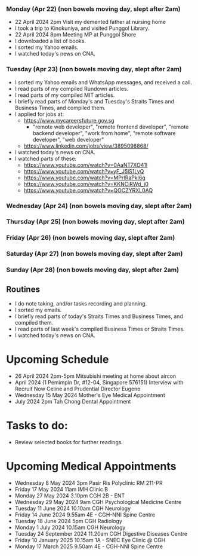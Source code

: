 ### Monday (Apr 22) (non bowels moving day, slept after 2am)
- 22 April 2024 2pm Visit my demented father at nursing home
- I took a trip to Kinokuniya, and visited Punggol Library.
- 22 April 2024 8pm Meeting MP at Punggol Shore
- I downloaded a list of books.
- I sorted my Yahoo emails.
- I watched today's news on CNA.

### Tuesday (Apr 23) (non bowels moving day, slept after 2am)
- I sorted my Yahoo emails and WhatsApp messages, and received a call.
- I read parts of my compiled Rundown articles.
- I read parts of my compiled MIT articles.
- I briefly read parts of Monday's and Tuesday's Straits Times and Business Times, and compiled them.
- I applied for jobs at:
    - https://www.mycareersfuture.gov.sg
        - "remote web developer", "remote frontend developer", "remote backend developer", "work from home", "remote software developer", "web developer"
    - https://www.linkedin.com/jobs/view/3895098868/
- I watched today's news on CNA.
- I watched parts of these:
    - https://www.youtube.com/watch?v=0AaNT7XO41I
    - https://www.youtube.com/watch?v=yF_J5lS1LyQ
    - https://www.youtube.com/watch?v=MPrIRaPkI6g
    - https://www.youtube.com/watch?v=KKNCiRWd_j0
    - https://www.youtube.com/watch?v=QOCZYRXL0AQ


### Wednesday (Apr 24) (non bowels moving day, slept after 2am)


### Thursday (Apr 25) (non bowels moving day, slept after 2am)


### Friday (Apr 26) (non bowels moving day, slept after 2am)


### Saturday (Apr 27) (non bowels moving day, slept after 2am)


### Sunday (Apr 28) (non bowels moving day, slept after 2am)





## Routines
- I do note taking, and/or tasks recording and planning.
- I sorted my emails.
- I briefly read parts of today's Straits Times and Business Times, and compiled them.
- I read parts of last week's compiled Business Times or Straits Times.
- I watched today's news on CNA.

# Upcoming Schedule
- 26 April 2024 2pm-5pm Mitsubishi meeting at home about aircon
- April 2024 (1 Pemimpin Dr, #12-04, Singapore 576151) Interview with Recruit Now Celine and Prudential Director Eugene
- Wednesday 15 May 2024 Mother's Eye Medical Appointment
- July 2024 2pm Tah Chong Dental Appointment

# Tasks to do:
- Review selected books for further readings.

# Upcoming Medical Appointments
- Wednesday 8 May 2024 3pm Pasir Ris Polyclinic RM 211-PR
- Friday 17 May 2024 11am IMH Clinic B
- Monday 27 May 2024 3.10pm CGH 2B - ENT
- Wednesday 29 May 2024 9am CGH Psychological Medicine Centre
- Tuesday 11 June 2024 10.10am CGH Neurology
- Friday 14 June 2024 9.55am 4E - CGH-NNI Spine Centre
- Tuesday 18 June 2024 5pm CGH Radiology
- Monday 1 July 2024 10.15am CGH Neurology
- Tuesday 24 September 2024 11.20am CGH Digestive Diseases Centre
- Friday 10 January 2025 10.15am 1A - SNEC Eye Clinic @ CGH
- Monday 17 March 2025 9.50am 4E - CGH-NNI Spine Centre
